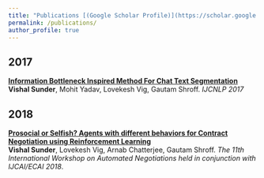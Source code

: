 ```yaml
---
title: "Publications [(Google Scholar Profile)](https://scholar.google.co.in/citations?user=hBbYJnIAAAAJ&hl=en)"
permalink: /publications/
author_profile: true
---
```



## 2017

<b>[Information Bottleneck Inspired Method For Chat Text Segmentation](http://vishalsunder.github.io/_publications/ijcnlp-paper.md)</b> <br> <b>Vishal Sunder</b>, Mohit Yadav, Lovekesh Vig, Gautam Shroff. <i>IJCNLP 2017</i>

## 2018

<b>[Prosocial or Selfish? Agents with different behaviors for Contract Negotiation using Reinforcement Learning ](http://vishalsunder.github.io/_publications/acan-paper.md)</b><br>
<b>Vishal Sunder</b>, Lovekesh Vig, Arnab Chatterjee, Gautam Shroff. <i>The 11th International Workshop on Automated Negotiations held in conjunction with IJCAI/ECAI 2018</i>.
